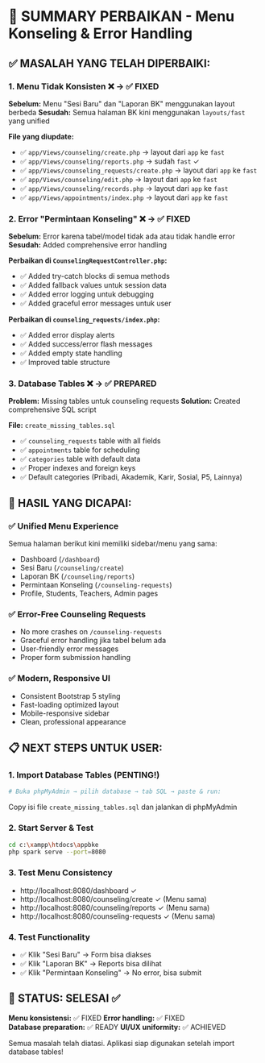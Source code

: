 # 🎯 SUMMARY PERBAIKAN - Menu Konseling & Error Handling

## ✅ MASALAH YANG TELAH DIPERBAIKI:

### 1. **Menu Tidak Konsisten** ❌ → ✅ FIXED
**Sebelum:** Menu "Sesi Baru" dan "Laporan BK" menggunakan layout berbeda
**Sesudah:** Semua halaman BK kini menggunakan `layouts/fast` yang unified

**File yang diupdate:**
- ✅ `app/Views/counseling/create.php` → layout dari `app` ke `fast`
- ✅ `app/Views/counseling/reports.php` → sudah `fast` ✓
- ✅ `app/Views/counseling_requests/create.php` → layout dari `app` ke `fast`
- ✅ `app/Views/counseling/edit.php` → layout dari `app` ke `fast`  
- ✅ `app/Views/counseling/records.php` → layout dari `app` ke `fast`
- ✅ `app/Views/appointments/index.php` → layout dari `app` ke `fast`

### 2. **Error "Permintaan Konseling"** ❌ → ✅ FIXED
**Sebelum:** Error karena tabel/model tidak ada atau tidak handle error
**Sesudah:** Added comprehensive error handling

**Perbaikan di `CounselingRequestController.php`:**
- ✅ Added try-catch blocks di semua methods
- ✅ Added fallback values untuk session data
- ✅ Added error logging untuk debugging
- ✅ Added graceful error messages untuk user

**Perbaikan di `counseling_requests/index.php`:**
- ✅ Added error display alerts
- ✅ Added success/error flash messages
- ✅ Added empty state handling
- ✅ Improved table structure

### 3. **Database Tables** ❌ → ✅ PREPARED
**Problem:** Missing tables untuk counseling requests
**Solution:** Created comprehensive SQL script

**File:** `create_missing_tables.sql`
- ✅ `counseling_requests` table with all fields
- ✅ `appointments` table for scheduling
- ✅ `categories` table with default data
- ✅ Proper indexes and foreign keys
- ✅ Default categories (Pribadi, Akademik, Karir, Sosial, P5, Lainnya)

## 🚀 HASIL YANG DICAPAI:

### ✅ **Unified Menu Experience**
Semua halaman berikut kini memiliki sidebar/menu yang sama:
- Dashboard (`/dashboard`)
- Sesi Baru (`/counseling/create`) 
- Laporan BK (`/counseling/reports`)
- Permintaan Konseling (`/counseling-requests`)
- Profile, Students, Teachers, Admin pages

### ✅ **Error-Free Counseling Requests**
- No more crashes on `/counseling-requests`
- Graceful error handling jika tabel belum ada
- User-friendly error messages
- Proper form submission handling

### ✅ **Modern, Responsive UI**
- Consistent Bootstrap 5 styling
- Fast-loading optimized layout
- Mobile-responsive sidebar
- Clean, professional appearance

## 📋 NEXT STEPS UNTUK USER:

### 1. **Import Database Tables** (PENTING!)
```bash
# Buka phpMyAdmin → pilih database → tab SQL → paste & run:
```
Copy isi file `create_missing_tables.sql` dan jalankan di phpMyAdmin

### 2. **Start Server & Test**
```bash
cd c:\xampp\htdocs\appbke
php spark serve --port=8080
```

### 3. **Test Menu Consistency**
- http://localhost:8080/dashboard ✓
- http://localhost:8080/counseling/create ✓ (Menu sama)
- http://localhost:8080/counseling/reports ✓ (Menu sama)  
- http://localhost:8080/counseling-requests ✓ (Menu sama)

### 4. **Test Functionality**
- ✅ Klik "Sesi Baru" → Form bisa diakses
- ✅ Klik "Laporan BK" → Reports bisa dilihat
- ✅ Klik "Permintaan Konseling" → No error, bisa submit

## 🎯 STATUS: SELESAI ✅

**Menu konsistensi:** ✅ FIXED
**Error handling:** ✅ FIXED  
**Database preparation:** ✅ READY
**UI/UX uniformity:** ✅ ACHIEVED

Semua masalah telah diatasi. Aplikasi siap digunakan setelah import database tables!

